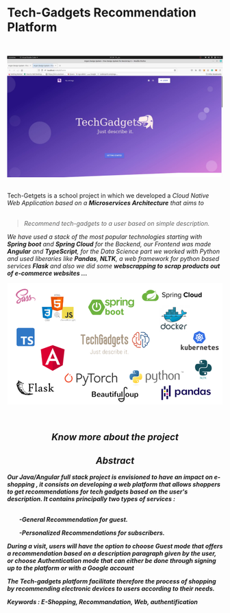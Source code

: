 # Tech-Gadgets Recommendation Platform
<!-- PROJECT LOGO -->
<br />
<p align="center">
  <a href="">
    <img src="Tech-Gadgets document\Latex report\pics\Landing Page.png" alt="Logo">
  </a>
</p>
<br>
Tech-Getgets is a school project in which we developed a <i>Cloud Native Web Application<i> based on a <b>Microservices Architecture</b> that aims to 
<br>
<br>

> Recommend tech-gadgets to a user based on simple description.

We have used a stack of the most popular technologies starting with <b>Spring boot</b> and <b>Spring Cloud</b> for the Backend, our Frontend was made <b>Angular</b> and <b>TypeScript</b>, for the Data Science part we worked with Python and used liberaries like <b>Pandas</b>, <b>NLTK</b>, a web framework for python based services <b>Flask</b> and also we did some <b>webscrapping<b> to scrap products out of e-commerce websites ...
<br>

<p align="center">
  <a href="">
    <img src="Tech-Gadgets document\Latex report\pics\Tech-Gadgets Stack.png" alt="Logo">
  </a>
</p>
<br>


<h2 style="text-align:center">Know more about the project</h2>
<span style="font-size:large; font-weight:bold">


</span>
<h2 style="text-align:center">Abstract</h2>
Our Java/Angular full stack project is envisioned to have an impact on e-shopping , it consists on developing a web platform that allows shoppers to get recommendations for tech gadgets based on the user's description. It contains principally two types of services :
<br>
<br>

&emsp;&emsp;-General Recommendation for guest.

&emsp;&emsp;-Personalized Recommendations for subscribers.


During a visit, users will have the option to choose Guest mode that offers a recommendation based on a description paragraph given by the user, or choose Authentication mode that can either be done through signing up to the platform or with a Google account 

The Tech-gadgets platform facilitate therefore the process of shopping by recommending electronic devices to users according to their needs.

<b>Keywords :</b> *E-Shopping, Recommandation, Web, authentification*



